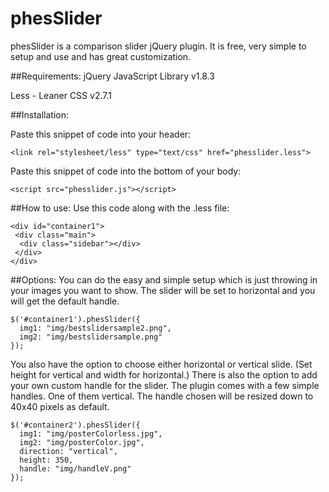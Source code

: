 # phesSlider

phesSlider is a comparison slider jQuery plugin. It is free, very simple to setup and use and has great customization.

##Requirements:
jQuery JavaScript Library v1.8.3

Less - Leaner CSS v2.7.1

##Installation:

Paste this snippet of code into your header:
```
<link rel="stylesheet/less" type="text/css" href="phesslider.less"> 
```
Paste this snippet of code into the bottom of your body:
```
<script src="phesslider.js"></script> 
```
##How to use:
Use this code along with the .less file:

```
<div id="container1">
 <div class="main">
  <div class="sidebar"></div>
 </div>
</div>
```

##Options:
You can do the easy and simple setup which is just throwing in your images you want to show. The slider will be set to horizontal and you will get the default handle.

```
$('#container1').phesSlider({
  img1: "img/bestslidersample2.png",
  img2: "img/bestslidersample.png"
});
```

You also have the option to choose either horizontal or vertical slide. (Set height for vertical and width for horizontal.) There is also the option to add your own custom handle for the slider. The plugin comes with a few simple handles. One of them vertical. The handle chosen will be resized down to 40x40 pixels as default.
```
$('#container2').phesSlider({
  img1: "img/posterColorless.jpg",
  img2: "img/posterColor.jpg",
  direction: "vertical",
  height: 350,
  handle: "img/handleV.png"
});
```
